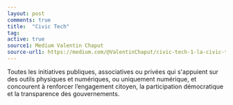 ```yaml
---
layout: post
comments: true
title:  "Civic Tech"
tag:
active: true
source1: Medium Valentin Chaput
source-url1: https://medium.com/@ValentinChaput/civic-tech-1-la-civic-tech-veut-inventer-la-d%C3%A9mocratie-de-l-%C3%A8re-internet-c9e7d5b5d742#.yy712hf2s
---
```


Toutes les initiatives publiques, associatives ou privées qui s'appuient sur des outils physiques et numériques, ou uniquement numérique, et concourent à renforcer l’engagement citoyen, la participation démocratique et la transparence des gouvernements.
